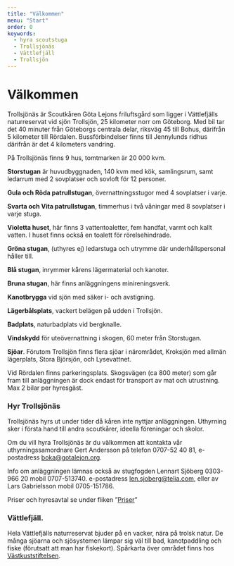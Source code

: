 ```yaml
---
title: "Välkommen"
menu: "Start"
order: 0
keywords:
  - hyra scoutstuga
  - Trollsjönäs
  - Vättlefjäll
  - Trollsjön
---
```

# Välkommen 
Trollsjönäs är Scoutkåren Göta Lejons friluftsgård som ligger i Vättlefjälls naturreservat vid sjön Trollsjön, 25 kilometer norr om Göteborg. Med bil tar det 40 minuter från Göteborgs centrala delar, riksväg 45 till Bohus, därifrån 5 kilometer till Rördalen. Bussförbindelser finns till Jennylunds ridhus därifrån är det 4 kilometers vandring.

På Trollsjönäs finns 9 hus, tomtmarken är 20 000 kvm.

**Storstugan** är huvudbyggnaden, 140 kvm med kök, samlingsrum, samt ledarrum med 2 sovplatser och sovloft för 12 personer.

**Gula och Röda patrullstugan**, övernattningsstugor med 4 sovplatser i varje.

**Svarta och Vita patrullstugan**, timmerhus i två våningar med 8 sovplatser i varje stuga.

**Violetta huset**, här finns 3 vattentoaletter, fem handfat, varmt och kallt vatten. I huset finns också en toalett för rörelsehindrade.

**Gröna stugan**, (uthyres ej) ledarstuga och utrymme där underhållspersonal håller till.

**Blå stugan**, inrymmer kårens lägermaterial och kanoter.

**Bruna stugan**, här finns anläggningens minireningsverk.

**Kanotbrygga** vid sjön med säker i- och avstigning.

**Lägerbålsplats**, vackert belägen på udden i Trollsjön.

**Badplats**, naturbadplats vid bergknalle.

**Vindskydd** för uteövernattning i skogen, 60 meter från Storstugan.

**Sjöar**. Förutom Trollsjön finns flera sjöar i närområdet, Kroksjön med allmän lägerplats, Stora Björsjön, och Lysevattnet.

Vid Rördalen finns parkeringsplats. Skogsvägen (ca 800 meter) som går fram till anläggningen är dock endast för transport av mat och utrustning. Max 2 bilar per hyresgäst.

### Hyr Trollsjönäs
Trollsjönäs hyrs ut under tider då kåren inte nyttjar anläggningen. Uthyrning sker i första hand till andra scoutkårer, ideella föreningar och skolor.

Om du vill hyra Trollsjönäs är du välkommen att kontakta vår uthyrningssamordnare Gert Andersson på telefon 0707-52 40 81, e-postadress [boka@gotalejon.org](mailto:boka@gotalejon.org).

Info om anläggningen lämnas också av stugfogden Lennart Sjöberg 0303-966 20 mobil 0707-513740. e-postadress [len.sjoberg@telia.com](mailto:len.sjoberg@telia.com), eller av Lars Gabrielsson mobil 0705-151786.

Priser och hyresavtal se under fliken ”[Priser](/priser/)”

### Vättlefjäll.
Hela Vättlefjälls naturreservat bjuder på en vacker, nära på trolsk natur.
De många sjöarna och sjösystemen lämpar sig väl till bad, kanotpaddling och fiske (förutsatt att man har fiskekort).
Spårkarta över området finns hos <a rel="noreferrer" target="_blank" href="http://vastkuststiftelsen.se/wp-content/uploads/2016/07/vastkuststiftelsen_sparkarta_vattlefjall.pdf">Västkuststiftelsen</a>.
